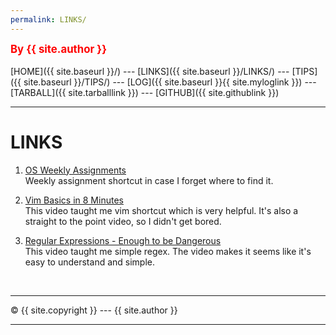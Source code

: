 ```yaml
---
permalink: LINKS/
---
```

<span style="color:red; font-weight:bold; font-size:larger;">By {{ site.author }}</span>
<br><br>
[HOME]({{ site.baseurl }}/) ---
[LINKS]({{ site.baseurl }}/LINKS/) ---
[TIPS]({{ site.baseurl }}/TIPS/) ---
[LOG]({{ site.baseurl }}{{ site.myloglink }}) ---
[TARBALL]({{ site.tarballlink }}) ---
[GITHUB]({{ site.githublink }})
<br>
<hr>

# LINKS

1. [OS Weekly Assignments](https://osp4diss.vlsm.org/AOS.html)<br>
Weekly assignment shortcut in case I forget where to find it.

2. [Vim Basics in 8 Minutes](https://www.youtube.com/watch?v=ggSyF1SVFr4&t=462s)<br>
This video taught me vim shortcut which is very helpful. It's also a straight to the point video, so I didn't get bored.

3. [Regular Expressions - Enough to be Dangerous](https://www.youtube.com/watch?v=bgBWp9EIlMM)<br>
This video taught me simple regex. The video makes it seems like it's easy to understand and simple.

<br>
<hr>
&copy; {{ site.copyright }} --- {{ site.author }}
<hr>
<br>
